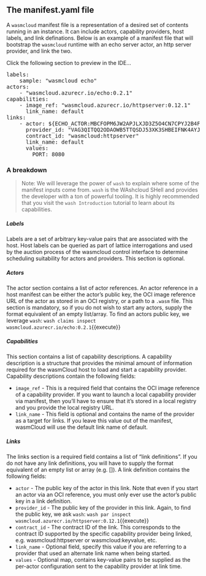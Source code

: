## The manifest.yaml file

A `wasmcloud` manifest file is a representation of a desired set of contents running in an instance. It can include actors, capability providers, host labels, and link definations. Below is an example of a manifest file that will bootstrap the `wasmcloud` runtime with an echo server actor, an http server provider, and link the two.

Click the following section to preview in the IDE...

<pre class="file" data-filename="manifest.yaml" data-target="replace">
labels:
    sample: "wasmcloud echo"
actors:
    - "wasmcloud.azurecr.io/echo:0.2.1"
capabilities:
    - image_ref: "wasmcloud.azurecr.io/httpserver:0.12.1"
      link_name: default
links:
    - actor: ${ECHO_ACTOR:MBCFOPM6JW2APJLXJD3Z5O4CN7CPYJ2B4FTKLJUR5YR5MITIU7HD3WD5}
      provider_id: "VAG3QITQQ2ODAOWB5TTQSDJ53XK3SHBEIFNK4AYJ5RKAX2UNSCAPHA5M"
      contract_id: "wasmcloud:httpserver"
      link_name: default
      values:
        PORT: 8080
</pre>

### A breakdown

> Note: We will leverage the power of `wash` to explain where some of the manifest inputs come from. `wash` is the WAshcloud SHell and provides the developer with a ton of powerful tooling. It is highly recommended that you visit the `wash Introduction` tutorial to learn about its capabilities.

##### Labels

Labels are a set of arbitrary key-value pairs that are associated with the host. Host labels can be queried as part of lattice interrogations and used by the auction process of the wasmcloud control interface to determine scheduling suitability for actors and providers. This section is optional.

##### Actors

The actor section contains a list of actor references. An actor reference in a host manifest can be either the actor’s public key, the OCI image reference URL of the actor as stored in an OCI registry, or a path to a `.wasm` file. This section is mandatory, so if you do not wish to start any actors, supply the format equivalent of an empty list/array.
To find an actors public key, we leverage `wash`:
`wash claims inspect wasmcloud.azurecr.io/echo:0.2.1`{{execute}}

##### Capabilities

This section contains a list of capability descriptions. A capability description is a structure that provides the minimal amount of information required for the wasmCloud host to load and start a capability provider. Capability descriptions contain the following fields:

- `image_ref` - This is a required field that contains the OCI image reference of a capability provider. If you want to launch a local capability provider via manifest, then you’ll have to ensure that it’s stored in a local registry and you provide the local registry URL.
- `link_name` - This field is optional and contains the name of the provider as a target for links. If you leave this value out of the manifest, wasmCloud will use the default link name of default.

##### Links

The links section is a required field contains a list of “link definitions”. If you do not have any link definitions, you will have to supply the format equivalent of an empty list or array (e.g. []). A link definition contains the following fields:

- `actor` - The public key of the actor in this link. Note that even if you start an actor via an OCI reference, you must only ever use the actor’s public key in a link definition.
- `provider_id` - The public key of the provider in this link.
  Again, to find the public key, we ask `wash`:
  `wash par inspect wasmcloud.azurecr.io/httpserver:0.12.1`{{execute}}
- `contract_id` - The contract ID of the link. This corresponds to the contract ID supported by the specific capability provider being linked, e.g. wasmcloud:httpserver or wasmcloud:keyvalue, etc.
- `link_name` - Optional field, specify this value if you are referring to a provider that used an alternate link name when being started.
- `values` - Optional map, contains key-value pairs to be supplied as the per-actor configuration sent to the capability provider at link time.

